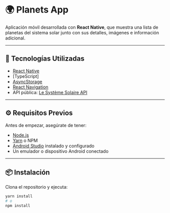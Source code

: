 # 🌍 Planets App

Aplicación móvil desarrollada con **React Native**, que muestra una lista de planetas del sistema solar junto con sus detalles, imágenes e información adicional.

---

## 🚀 Tecnologías Utilizadas

- [React Native](https://reactnative.dev/)
- [TypeScript]
- [AsyncStorage](https://react-native-async-storage.github.io/async-storage/)
- [React Navigation](https://reactnavigation.org/)
- API pública: [Le Système Solaire API](https://api.le-systeme-solaire.net/)

---

## ⚙️ Requisitos Previos

Antes de empezar, asegúrate de tener:

- [Node.js](https://nodejs.org/)
- [Yarn](https://classic.yarnpkg.com/) o NPM
- [Android Studio](https://developer.android.com/studio) instalado y configurado
- Un emulador o dispositivo Android conectado

---

## 📦 Instalación

Clona el repositorio y ejecuta:

```bash
yarn install
# o
npm install

